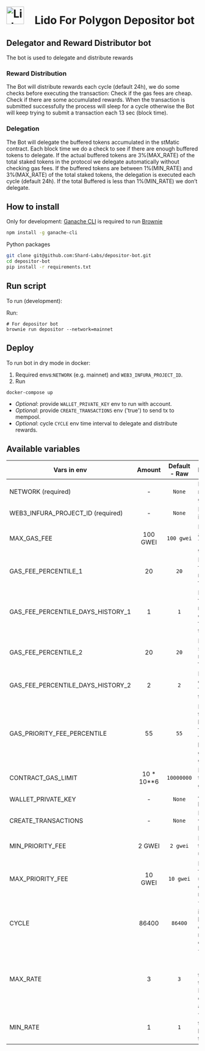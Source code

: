 # <img src="https://docs.lido.fi/img/logo.svg" alt="Lido" width="46"/> Lido For Polygon Depositor bot

## Delegator and Reward Distributor bot
The bot is used to delegate and distribute rewards

### Reward Distribution
The Bot will distribute rewards each cycle (default 24h), we do some checks before executing the transaction:
Check if the gas fees are cheap.
Check if there are some accumulated rewards.
When the transaction is submitted successfully the process will sleep for a cycle otherwise the Bot will keep trying to submit a transaction each 13 sec (block time).

### Delegation
The Bot will delegate the buffered tokens accumulated in the stMatic contract. Each block time we do a check to see if there are enough buffered tokens to delegate. If the actual buffered tokens are 3%(MAX_RATE) of the total staked tokens in the protocol we delegate automatically without checking gas fees. If the buffered tokens are between 1%(MIN_RATE) and 3%(MAX_RATE) of the total staked tokens, the delegation is executed each cycle (default 24h). If the total Buffered is less than 1%(MIN_RATE) we don’t delegate.

## How to install

Only for development: [Ganache CLI](https://github.com/trufflesuite/ganache-cli) is required to run [Brownie](https://github.com/eth-brownie/brownie)

```bash 
npm install -g ganache-cli
```

Python packages
```bash
git clone git@github.com:Shard-Labs/depositor-bot.git
cd depositor-bot
pip install -r requirements.txt
```

## Run script

To run (development):  

Run:  
```
# For depositor bot
brownie run depositor --network=mainnet
```

##  Deploy

To run bot in dry mode in docker:
1. Required envs:`NETWORK` (e.g. mainnet) and `WEB3_INFURA_PROJECT_ID`.
2. Run
```
docker-compose up
```
- *Optional*: provide `WALLET_PRIVATE_KEY` env to run with account.  
- *Optional*: provide `CREATE_TRANSACTIONS` env ('true') to send tx to mempool.
- *Optional*: cycle `CYCLE` env time interval to delegate and distribute rewards.

## Available variables 

| Vars in env                       |   Amount   | Default - Raw | Description                                                                                           |
|-----------------------------------|:----------:|:-------------:|:------------------------------------------------------------------------------------------------------|
| NETWORK (required)                |     -      |    `None`     | Network (e.g. mainnet, goerli)                                                                        |
| WEB3_INFURA_PROJECT_ID (required) |     -      |    `None`     | Project ID in infura                                                                                  |
| MAX_GAS_FEE                       |  100 GWEI  |  `100 gwei`   | Bot will wait for a lower price. Treshold for gas_fee                                                 |
| GAS_FEE_PERCENTILE_1              |     20     |     `20`      | Percentile for first recommended fee calculation                                                      |
| GAS_FEE_PERCENTILE_DAYS_HISTORY_1 |     1      |      `1`      | Percentile for first recommended calculates from N days of the fee history                            |
| GAS_FEE_PERCENTILE_2              |     20     |     `20`      | Percentile for second recommended fee calculation                                                     |
| GAS_FEE_PERCENTILE_DAYS_HISTORY_2 |     2      |      `2`      | Percentile calculates from N days of the fee history                                                  |
| GAS_PRIORITY_FEE_PERCENTILE       |     55     |     `55`      | Priority transaction will be N percentile from priority fees in last block (min 2 gwei - max 10 gwei) |
| CONTRACT_GAS_LIMIT                | 10 * 10**6 |  `10000000`   | Default transaction gas limit                                                                         |
| WALLET_PRIVATE_KEY                |     -      |    `None`     | Account private key                                                                                   |
| CREATE_TRANSACTIONS               |     -      |    `None`     | If `true` then tx will be send to blockchain                                                          |
| MIN_PRIORITY_FEE                  |   2 GWEI   |   `2 gwei`    | Min priority fee that will be used in tx                                                              |
| MAX_PRIORITY_FEE                  |  10 GWEI   |   `10 gwei`   | Max priority fee that will be used in tx (4 gwei recommended)                                         |
| CYCLE                             |   86400    |    `86400`    | The time interval between each delegation and reward distribution                                     |
| MAX_RATE                          |     3      |     `3`       | The ratio (totalBuffered * 100 / totalStaked), if the ratio > MAX_RATIO delegate automatically        |
| MIN_RATE                          |     1      |     `1`       | The min ratio to delegate the buffered tokens                                                         |

